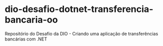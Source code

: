 # dio-desafio-dotnet-transferencia-bancaria-oo
Repositório do Desafio da DIO - Criando uma aplicação de transferências bancárias com .NET
